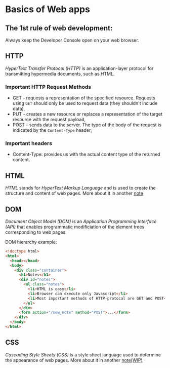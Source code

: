 # Basics of Web apps

## The 1st rule of web development: 
Always keep the Developer Console open on your web browser.

## HTTP
*HyperText Transfer Protocol (HTTP)* is an application-layer protocol for transmitting hypermedia documents, such as HTML.

### Important HTTP Request Methods

* GET - requests a representation of the specified resource. Requests using `GET` should only be used to request data (they shouldn't include data),
* PUT - creates a new resource or replaces a representation of the target resource with the request payload,
* POST - sends data to the server. The type of the body of the request is indicated by the `Content-Type` header;

### Important headers

* Content-Type: provides us with the actual content type of the returned content.

## HTML
*HTML* stands for *HyperText Markup Language* and is used to create the structure and content of web pages. More about it in another [note](/web/html.md)

## DOM
*Document Object Model (DOM)* is an *Application Programming Interface (API)* that enables programmatic modificiation of the element trees corresponding to web pages.

DOM hierarchy example:
```html
<!doctype html>
<html>
  <head></head>
  <body>
    <div class="container">
      <h1>Notes</h1>
      <div id="notes">
        <ul class="notes">
          <li>HTML is easy</li>
          <li>Browser can execute only Javascript</li>
          <li>Most important methods of HTTP-protocal are GET and POST</li>
        </ul>
      </div>
      <form action="/new_note" method="POST">...</form>
    </div>
  </body>
</html>
```

## CSS
*Cascading Style Sheets (CSS)* is a style sheet language used to determine the appearance of web pages. More about it in another [note(WIP)](/web/css.md)
